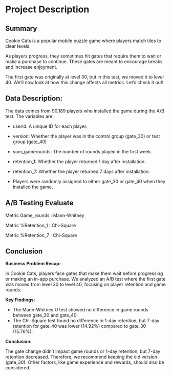 # Project Description

## Summary

Cookie Cats is a popular mobile puzzle game where players match tiles to clear levels.

As players progress, they sometimes hit gates that require them to wait or make a purchase to continue. These gates are meant to encourage breaks and increase enjoyment.

The first gate was originally at level 30, but in this test, we moved it to level 40. We’ll now look at how this change affects all metrics. Let’s check it out!

## Data Description:

The data comes from 90,189 players who installed the game during the A/B test. The variables are:

- userid: A unique ID for each player.

- version: Whether the player was in the control group (gate_30) or test group (gate_40)

- sum_gamerounds: The number of rounds played in the first week.

- retention_1: Whether the player returned 1 day after installation.

- retention_7: Whether the player returned 7 days after installation.

- Players were randomly assigned to either gate_30 or gate_40 when they installed the game.

## A/B Testing Evaluate
Metric Game_rounds : Mann-Whitney

Metric %Retention_1 : Chi-Square

Metric %Retention_7 : Chi-Square

## Conclusion
**Business Problem Recap:**

In Cookie Cats, players face gates that make them wait before progressing or making an in-app purchase. We analyzed an A/B test where the first gate was moved from level 30 to level 40, focusing on player retention and game rounds.

**Key Findings:**

- The Mann-Whitney U test showed no difference in game rounds between gate_30 and gate_40.
- The Chi-Square test found no difference in 1-day retention, but 7-day retention for gate_40 was lower (14.92%) compared to gate_30 (15.76%).

**Conclusion:**

The gate change didn’t impact game rounds or 1-day retention, but 7-day retention decreased. Therefore, we recommend keeping the old version (gate_30). Other factors, like game experience and rewards, should also be considered.



